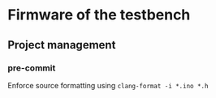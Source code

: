 # Firmware of the testbench


## Project management

### pre-commit

Enforce source formatting using `clang-format -i *.ino *.h`

